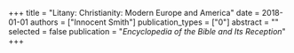 +++
title = "Litany: Christianity: Modern Europe and America"
date = 2018-01-01
authors = ["Innocent Smith"]
publication_types = ["0"]
abstract = ""
selected = false
publication = "*Encyclopedia of the Bible and Its Reception*"
+++

